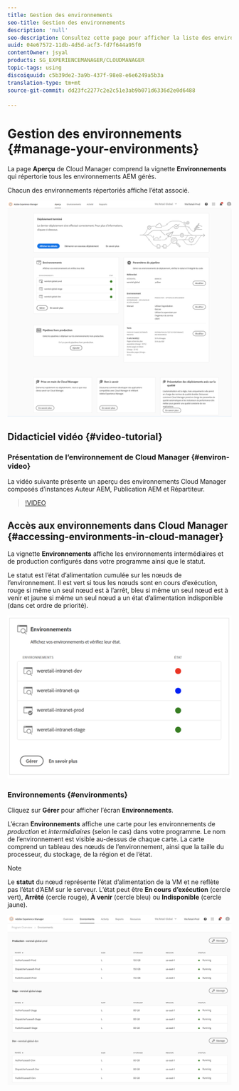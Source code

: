 ```yaml
---
title: Gestion des environnements
seo-title: Gestion des environnements
description: 'null'
seo-description: Consultez cette page pour afficher la liste des environnements de production et des environnements hors production utilisés pour configurer et exécuter le pipeline CI/CD dans Cloud Manager.
uuid: 04e67572-11db-4d5d-acf3-fd7f644a95f0
contentOwner: jsyal
products: SG_EXPERIENCEMANAGER/CLOUDMANAGER
topic-tags: using
discoiquuid: c5b39de2-3a9b-437f-98e8-e6e6249a5b3a
translation-type: tm+mt
source-git-commit: dd23fc2277c2e2c51e3ab9b071d6336d2e0d6488

---
```



# Gestion des environnements {#manage-your-environments}

La page **Aperçu** de Cloud Manager comprend la vignette **Environnements** qui répertorie tous les environnements AEM gérés.

Chacun des environnements répertoriés affiche l’état associé.

![](assets/Manage_Environments1.png)

## Didacticiel vidéo {#video-tutorial}

### Présentation de l’environnement de Cloud Manager {#environ-video}

La vidéo suivante présente un aperçu des environnements Cloud Manager composés d’instances Auteur AEM, Publication AEM et Répartiteur.

>[!VIDEO](https://video.tv.adobe.com/v/26318/?captions=fre_fr)

## Accès aux environnements dans Cloud Manager {#accessing-environments-in-cloud-manager}

La vignette **Environnements** affiche les environnements intermédiaires et de production configurés dans votre programme ainsi que le statut.

Le statut est l’état d’alimentation cumulée sur les nœuds de l’environnement. Il est vert si tous les nœuds sont en cours d’exécution, rouge si même un seul nœud est à l’arrêt, bleu si même un seul nœud est à venir et jaune si même un seul nœud a un état d’alimentation indisponible (dans cet ordre de priorité).

![](assets/manage_environments-screen2.png)

### Environnements {#environments}

Cliquez sur **Gérer** pour afficher l’écran **Environnements**.

L’écran **Environnements** affiche une carte pour les environnements de *production* et *intermédiaires* (selon le cas) dans votre programme. Le nom de l’environnement est visible au-dessus de chaque carte. La carte comprend un tableau des nœuds de l’environnement, ainsi que la taille du processeur, du stockage, de la région et de l’état.

>[!NOTE]
>
>Le **statut** du nœud représente l’état d’alimentation de la VM et ne reflète pas l’état d’AEM sur le serveur. L’état peut être **En cours d’exécution** (cercle vert), **Arrêté** (cercle rouge), **À venir** (cercle bleu) ou **Indisponible** (cercle jaune).

![](assets/Manage_Environments2.png)
